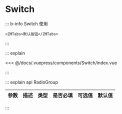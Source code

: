 <!--
 * @abstract: JianJie
 * @version: 0.0.1
 * @Author: bhabgs
 * @Date: 2019-12-17 11:56:03
 * @LastEditors: bhabgs
 * @LastEditTime: 2019-12-17 18:11:03
 -->

# Switch

::: b-info Switch 使用

```vue
<ZMTabs>默认按钮</ZMTabs>
```

:::

::: explain

<templateMobile name="Switch-index">

<<< @/docs/.vuepress/components/Switch/index.vue

</templateMobile>
:::

::: explain api RadioGroup

| 参数 | 描述 | 类型 | 是否必填 | 可选值 | 默认值 |
| :--- | :--- | :--- | :------- | :----- | :----- |


:::
